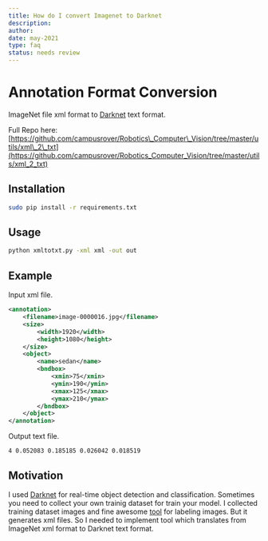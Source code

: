 ```yaml
---
title: How do I convert Imagenet to Darknet
description:
author: 
date: may-2021
type: faq
status: needs review
---
```

# Annotation Format Conversion

ImageNet file xml format to [Darknet](https://github.com/pjreddie/darknet) text format.

Full Repo here: [https://github.com/campusrover/Robotics\_Computer\_Vision/tree/master/utils/xml\_2\_txt](https://github.com/campusrover/Robotics_Computer_Vision/tree/master/utils/xml_2_txt)

## Installation

```bash
sudo pip install -r requirements.txt
```

## Usage

```bash
python xmltotxt.py -xml xml -out out
```

## Example

Input xml file.

```xml
<annotation>
    <filename>image-0000016.jpg</filename>
    <size>
        <width>1920</width>
        <height>1080</height>
    </size>
    <object>
        <name>sedan</name>
        <bndbox>
            <xmin>75</xmin>
            <ymin>190</ymin>
            <xmax>125</xmax>
            <ymax>210</ymax>
        </bndbox>
    </object>
</annotation>
```

Output text file.

```text
4 0.052083 0.185185 0.026042 0.018519
```

## Motivation

I used [Darknet](https://github.com/pjreddie/darknet) for real-time object detection and classification. Sometimes you need to collect your own trainig dataset for train your model. I collected training dataset images and fine awesome [tool](https://github.com/tzutalin/labelImg) for labeling images. But it generates xml files. So I needed to implement tool which translates from ImageNet xml format to Darknet text format.
